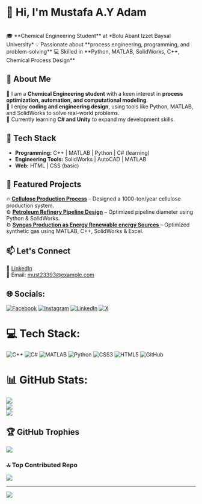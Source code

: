 # 👋 Hi, I'm Mustafa A.Y Adam  
<br/>
🎓 **Chemical Engineering Student** at *Bolu Abant Izzet Baysal University*  
💡 Passionate about **process engineering, programming, and problem-solving**  
💻 Skilled in **Python, MATLAB, SolidWorks, C++, Chemical Process Design**  

## 🚀 About Me  
🔹 I am a **Chemical Engineering student** with a keen interest in **process optimization, automation, and computational modeling**.  
🔹 I enjoy **coding and engineering design**, using tools like Python, MATLAB, and SolidWorks to solve real-world problems.  
🔹 Currently learning **C# and Unity** to expand my development skills.  

## 🔧 Tech Stack  
- **Programming:** C++ | MATLAB | Python | C# (learning)  
- **Engineering Tools:** SolidWorks | AutoCAD | MATLAB  
- **Web:** HTML | CSS (basic)  

## 📌 Featured Projects  
🔥 **[Cellulose Production Process](https://github.com/mustafachemeng/cellulose-project)** – Designed a 1000-ton/year cellulose production system.  
⚙️ **[Petroleum Refinery Pipeline Design](https://github.com/mustafachemEng/pipeline-design)** – Optimized pipeline diameter using Python & SolidWorks.  
⚙️ **[Syngas Production as Energy Renewable energy Sources ](https://github.com/mustafachemEng/syngas-production)** – Optimized synthetic gas using MATLAB, C++, SolidWorks & Excel.  


## 📫 Let's Connect  
🔗 [LinkedIn](https://www.linkedin.com/in/mustafa-ali-2b5624257/)  
📧 Email: must23393@example.com  

## 🌐 Socials:
[![Facebook](https://img.shields.io/badge/Facebook-%231877F2.svg?logo=Facebook&logoColor=white)](https://facebook.com/https://www.facebook.com/profile.php?id=100066618020433) [![Instagram](https://img.shields.io/badge/Instagram-%23E4405F.svg?logo=Instagram&logoColor=white)](https://instagram.com/https://www.instagram.com/c_jay_233/) [![LinkedIn](https://img.shields.io/badge/LinkedIn-%230077B5.svg?logo=linkedin&logoColor=white)](https://linkedin.com/in/https://www.linkedin.com/in/mustafa-ali-2b5624257/?lipi=urn%3Ali%3Apage%3Ad_flagship3_notifications%3BgxaKr0oPTcWivI7JDE%2BeMA%3D%3D) [![X](https://img.shields.io/badge/X-black.svg?logo=X&logoColor=white)](https://x.com/https://x.com/Must23393Ali) 

# 💻 Tech Stack:
![C++](https://img.shields.io/badge/C++-00599C?style=for-the-badge&logo=cplusplus&logoColor=white)
![C#](https://img.shields.io/badge/c%23-%23239120.svg?style=for-the-badge&logo=csharp&logoColor=white) ![MATLAB](https://img.shields.io/badge/MATLAB-0076A8?style=for-the-badge&logo=Mathworks&logoColor=white)
 ![Python](https://img.shields.io/badge/python-3670A0?style=for-the-badge&logo=python&logoColor=ffdd54) ![CSS3](https://img.shields.io/badge/css3-%231572B6.svg?style=for-the-badge&logo=css3&logoColor=white) ![HTML5](https://img.shields.io/badge/html5-%23E34F26.svg?style=for-the-badge&logo=html5&logoColor=white) ![GitHub](https://img.shields.io/badge/github-%23121011.svg?style=for-the-badge&logo=github&logoColor=white) 
# 📊 GitHub Stats:
![](https://github-readme-stats.vercel.app/api?username=mustafaChemEng&theme=dark&hide_border=false&include_all_commits=false&count_private=false)<br/>
![](https://github-readme-streak-stats.herokuapp.com/?user=mustafaChemEng&theme=dark&hide_border=false)<br/>
![](https://github-readme-stats.vercel.app/api/top-langs/?username=mustafaChemEng&theme=dark&hide_border=false&include_all_commits=false&count_private=false&layout=compact)

## 🏆 GitHub Trophies
![](https://github-profile-trophy.vercel.app/?username=mustafaChemEng&theme=radical&no-frame=false&no-bg=true&margin-w=4)

### 🔝 Top Contributed Repo
![](https://github-contributor-stats.vercel.app/api?username=mustafaChemEng&limit=5&theme=dark&combine_all_yearly_contributions=true)

---
[![](https://visitcount.itsvg.in/api?id=mustafaChemEng&icon=0&color=0)](https://visitcount.itsvg.in)

<!-- Proudly created with GPRM ( https://gprm.itsvg.in ) -->
